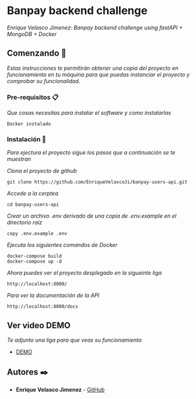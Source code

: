 # Banpay backend challenge

_Enrique Velasco Jimenez: Banpay backend challenge using fastAPI + MongoDB + Docker_

## Comenzando 🚀

_Estas instrucciones te permitirán obtener una copia del proyecto en funcionamiento en tu máquina para que puedas instanciar el proyecto y comprobar su funcionalidad._


### Pre-requisitos 📋

_Que cosas necesitas para instalar el software y como instalarlas_

```
Docker instalado
```

### Instalación 🔧

_Para ejectura el proyecto sigue los pasos que a continuación se te muestran_

_Clona el proyecto de github_

```
git clone https://github.com/EnriqueVelascoJi/banpay-users-api.git
```

_Accede a la cerptea_

```
cd banpay-users-api
```

_Crear un archivo .env derivado de una copia de .env.example en el directorio raíz_

```
copy .env.example .env
```

_Ejecuta los siguientes comandos de Docker_

```
docker-compose build
docker-compose up -d
```


_Ahora puedes ver el proyecto desplegado en la sigueinte liga_

```
http://localhost:8000/
```

_Para ver la documentación de la API_

```
http://localhost:8000/docs
```

## Ver video DEMO 

_Te adjunto una liga para que veas su funcionamiento_

* [DEMO](https://drive.google.com/file/d/1HKagMB-g7gmxL65fwcTSr4xOtH04OLup/view?usp=drive_link)



## Autores ✒️

* **Enrique Velasco Jimenez** - [GitHub](https://github.com/EnriqueVelascoJi)
